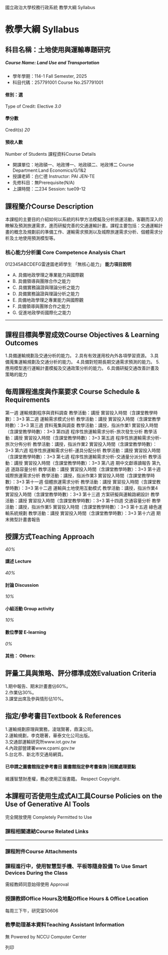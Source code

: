 國立政治大學校務行政系統 教學大綱 Syllabus
# 教學大綱 Syllabus
##  科目名稱：土地使用與運輸專題研究 
#####  Course Name: Land Use and Transportation
  * 學年學期：114-1 Fall Semester, 2025 
  * 科目代碼：257791001 Course No.257791001


#### 修別：選
Type of Credit: Elective 
_3.0_
#### 學分數
Credit(s)
_20_
#### 預收人數
Number of Students
課程資料Course Details
  * 開課單位：地政碩一、地政博一、地政碩二、地政博二 Course Department:Land Economics/G/1&2 
  * 授課老師：白仁德 Instructor: PAI JEN-TE 
  * 先修科目：無Prerequisite(N/A)
  * 上課時間：二234 Session: tue09-12


##  課程簡介Course Description
本課程的主要目的介紹如何以系統的科學方法模擬及分析旅運活動，客觀而深入的瞭解及預測旅運需求，進而研擬完善的交通運輸計畫。課程主要包括：交通運輸計畫的概念及規劃前的準備工作、運輸需求預測以及城際旅運需求分析、個體需求分析及土地使用預測模型等。
###  核心能力分析圖 Core Competence Analysis Chart
012345ABCDEFG雷達圖老師學生
「無核心能力」 
**能力項目說明**
  * A. 具備地政學理之專業能力與國際觀
  * B. 具備領導與團隊合作之能力
  * C. 具備實務論證與理論分析之能力
  * D. 具備實務論證與理論分析之能力
  * E. 具備地政學理之專業能力與國際觀
  * F. 具備領導與團隊合作之能力
  * G. 促進地政學術國際化之能力


* * *
##  課程目標與學習成效Course Objectives & Learning Outcomes 
1.具備運輸規劃及交通分析的能力。
2.具有有效運用校內外各項學習資源。
3.具備蒐集運輸規劃及交通分析的能力。
4.具備對短期長期交通需求預測的能力。
5.應用模型進行運輸計畫模擬及交通政策分析的能力。
6.具備研擬交通改善計畫及策略的能力
##  每周課程進度與作業要求 Course Schedule & Requirements
第一週
運輸規劃程序與資料調查
教學活動：講授
實習投入時間（含課堂教學時數）：3+3
第二週
運輸需求模式分析
教學活動：講授
實習投入時間（含課堂教學時數）：3+3
第三週
資料蒐集與調查
教學活動：講授，指派作業1
實習投入時間（含課堂教學時數）：3+3
第四週
程序性旅運輸需求分析-旅次發生分析
教學活動：講授
實習投入時間（含課堂教學時數）：3+3
第五週
程序性旅運輸需求分析-旅次分佈分析
教學活動：講授，指派作業2
實習投入時間（含課堂教學時數）：3+3
第六週
程序性旅運輸需求分析-運具分配分析
教學活動：講授
實習投入時間（含課堂教學時數）：3+3
第七週
程序性旅運輸需求分析-交通量分派分析
教學活動：講授
實習投入時間（含課堂教學時數）：3+3
第八週
期中文獻導讀報告
第九週
道路容量分析
教學活動：講授
實習投入時間（含課堂教學時數）：3+3
第十週
城際旅運需求分析
教學活動：講授，指派作業3
實習投入時間（含課堂教學時數）：3+3
第十一週
個體旅運需求分析
教學活動：講授
實習投入時間（含課堂教學時數）：3+3
第十二週
運輸與土地使用互動模式
教學活動：講授，指派作業4
實習投入時間（含課堂教學時數）：3+3
第十三週
方案研擬與運輸路網設計
教學活動：講授
實習投入時間（含課堂教學時數）：3+3
第十四週
交通容量分析
教學活動：講授，指派作業5
實習投入時間（含課堂教學時數）：3+3
第十五週
綠色運輸系統規劃
教學活動：講授
實習投入時間（含課堂教學時數）：3+3
第十六週
期末微型計畫書報告
##  授課方式Teaching Approach
_40%_
####  講述 Lecture
_40%_
####  討論 Discussion
_10%_
####  小組活動 Group activity
_10%_
####  數位學習 E-learning
_0%_
####  其他： Others:
##  評量工具與策略、評分標準成效Evaluation Criteria
1.期中報告、期末計畫書佔60%。  
2.作業佔30%。  
3.課堂出席及參與情形佔10%。
##  指定/參考書目Textbook & References
1.運輸規劃原理與實務，淩瑞賢著，鼎漢公司。  
2.運輸規劃，李克聰著，華泰文化公司出版。  
3.交通部運輸研究所www.iot.gov.tw  
4.內政部營建署www.cpami.gov.tw  
5.台北市、新北市交通局網頁。
####  已申請之圖書館指定參考書目  圖書館指定參考書查詢 |相關處理要點
維護智慧財產權，務必使用正版書籍。 Respect Copyright.
##  本課程可否使用生成式AI工具Course Policies on the Use of Generative AI Tools
完全開放使用 Completely Permitted to Use
###  課程相關連結Course Related Links
* * *
###  課程附件Course Attachments
###  課程進行中，使用智慧型手機、平板等隨身設備 To Use Smart Devices During the Class
需經教師同意始得使用  Approval
###  授課教師Office Hours及地點Office Hours & Office Location
每周三下午，研究室50606
###  教學助理基本資料Teaching Assistant Information
無
Powered by NCCU Computer Center
  
列印
